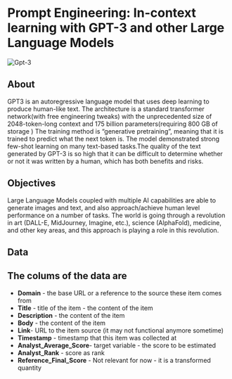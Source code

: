 #  Prompt Engineering: In-context learning with GPT-3 and other Large Language Models

![Gpt-3](https://www.sigmoid.com/wp-content/uploads/2020/08/sigmoid-blog-gpt-800x281.jpg)

## About

GPT3 is an autoregressive language model that uses deep learning to produce
human-like text.
The architecture is a standard transformer network(with free engineering tweaks) with
the unprecedented size of 2048-token-long context and 175 billion parameters(requiring
800 GB of storage ) The training method is “generative pretraining”, meaning that it is
trained to predict what the next token is. The model demonstrated strong few-shot
learning on many text-based tasks.The quality of the text generated by GPT-3 is so high
that it can be difficult to determine whether or not it was written by a human, which has
both benefits and risks.

## Objectives

Large Language Models coupled with multiple AI capabilities are able to generate images
and text, and also approach/achieve human level performance on a number of tasks. The
world is going through a revolution in art (DALL-E, MidJourney, Imagine, etc.), science
(AlphaFold), medicine, and other key areas, and this approach is playing a role in this
revolution.

## Data
## The colums of the data are

- **Domain** - the base URL or a reference to the source these item comes from 
- **Title** - title of the item - the content of the item
- **Description** - the content of the item
- **Body** - the content of the item
- **Link**- URL to the item source (it may not functional anymore sometime)
- **Timestamp** - timestamp that this item was collected at
- **Analyst_Average_Score**-  target variable - the score to be estimated 
- **Analyst_Rank** - score as rank
- **Reference_Final_Score** - Not relevant for now - it is a transformed quantity
